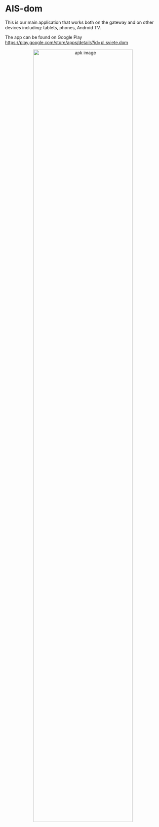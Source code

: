 # AIS-dom
This is our main application that works both on the gateway and on other devices including: tablets, phones, Android TV.

The app can be found on Google Play https://play.google.com/store/apps/details?id=pl.sviete.dom

<div align="center">
<img src="https://raw.github.com/sviete/AIS-dom/master/app.png" alt="apk image" width="80%"/>
</div>
